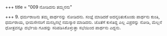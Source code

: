 +++
title = "009 ನೋಡಿದನು ತಮ್ಮನನು"

+++
9. ಧರ್ಮರಾಜನು ತಮ್ಮ ಪಾರ್ಥನನ್ನು ನೋಡಿದನು. ಸಂಜ್ಞೆ ಮಾಡಿದರೆ ಅದನ್ನರಿತುಕೊಂಡು ಪಾರ್ಥನು ಕುಂತಿ, ಧರ್ಮರಾಯ, ಭೀಮಸೇನರಿಗೆ ಮನಸ್ಸಿನಲ್ಲೆ ನಮಸ್ಕಾರ ಮಾಡಿದನು. ಜೊತೆಗೆ ಕುಳಿತಿದ್ದ ಎಲ್ಲ ವಿಪ್ರರನ್ನು ನೋಡಿ, ಮೆಲ್ಲನೆ ಧೋತ್ರವನ್ನೂ ದರ್ಭೆಯ ಗೂಡನ್ನು ಸರಿಪಡಿಸಿಕೊಳ್ಳುತ್ತಾ ಸಭೆಯಿಂದ ಪಾರ್ಥನು ಎದ್ದನು.